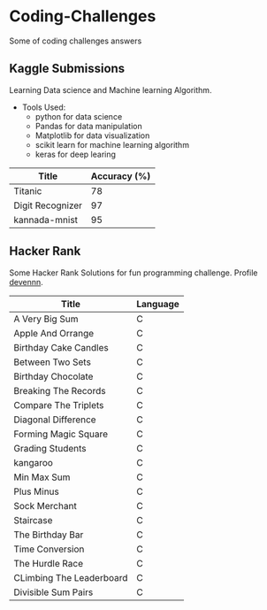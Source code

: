 # Coding-Challenges

Some of coding challenges answers

## Kaggle Submissions

Learning Data science and Machine learning Algorithm.

- Tools Used:
  - python for data science
  - Pandas for data manipulation
  - Matplotlib for data visualization
  - scikit learn for machine learning algorithm
  - keras for deep learing

| Title             | Accuracy (%) |
|-------------------|--------------|
| Titanic           | 78           |
| Digit Recognizer  | 97           |
| kannada-mnist     | 95           |

## Hacker Rank
Some Hacker Rank Solutions for fun programming challenge.
Profile [devennn](https://www.hackerrank.com/devennn).

|         Title         |    Language    |
|-----------------------|----------------|
| A Very Big Sum        | C |
| Apple And Orrange     | C |
| Birthday Cake Candles | C |
| Between Two Sets      | C |
| Birthday Chocolate    | C |
| Breaking The Records  | C |
| Compare The Triplets  | C |
| Diagonal Difference   | C |
| Forming Magic Square  | C |
| Grading Students      | C |
| kangaroo              | C |
| Min Max Sum           | C |
| Plus Minus            | C |
| Sock Merchant         | C |
| Staircase             | C |
| The Birthday Bar      | C |
| Time Conversion       | C |
|The Hurdle Race        | C |
|CLimbing The Leaderboard| C |
|Divisible Sum Pairs    | C |
